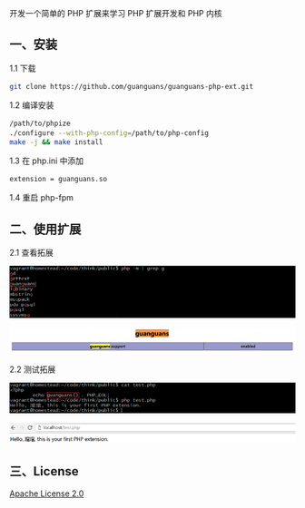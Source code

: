 开发一个简单的 PHP 扩展来学习 PHP 扩展开发和 PHP 内核

## 一、安装

1.1 下载

``` bash
git clone https://github.com/guanguans/guanguans-php-ext.git
```
1.2 编译安装

``` bash
/path/to/phpize
./configure --with-php-config=/path/to/php-config
make -j && make install
```

1.3 在 php.ini 中添加

``` bash
extension = guanguans.so
```

1.4 重启 php-fpm

## 二、使用扩展

2.1 查看拓展

![](./docs/guanguans-1.png)

![](./docs/guanguans-2.png)

2.2 测试拓展

![](./docs/guanguans-3.png)

![](./docs/guanguans-4.png)

## 三、License

[Apache License 2.0](./LICENSE)